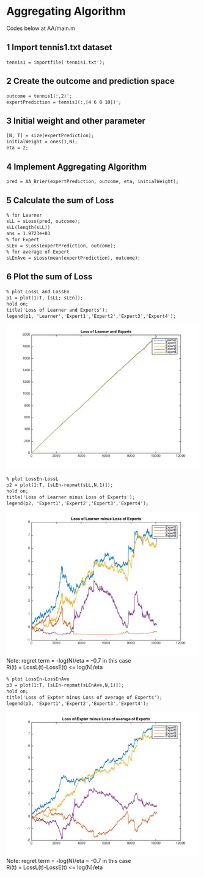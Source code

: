 #  Aggregating Algorithm
Codes below at AA/main.m

##  1 Import tennis1.txt dataset

    tennis1 = importfile('tennis1.txt');

##  2 Create the outcome and prediction space

    outcome = tennis1(:,2)';
    expertPrediction = tennis1(:,[4 6 8 10])';
    
##  3 Initial weight and other parameter

    [N, T] = size(expertPrediction);
    initialWeight = ones(1,N);
    eta = 2;
    
##  4 Implement Aggregating Algorithm

    pred = AA_Brier(expertPrediction, outcome, eta, initialWeight);
    
##  5 Calculate the sum of Loss 

    % for Learner
    sLL = sLoss(pred, outcome);
    sLL(length(sLL))
    ans = 1.9723e+03
    % for Expert
    sLEn = sLoss(expertPrediction, outcome);
    % for average of Expert
    sLEnAve = sLoss(mean(expertPrediction), outcome);
    
##  6 Plot the sum of Loss

    % plot LossL and LossEn
    p1 = plot(1:T, [sLL; sLEn]);
    hold on;
    title('Loss of Learner and Experts');
    legend(p1, 'Learner','Expert1','Expert2','Expert3','Expert4');
    
![image](https://raw.githubusercontent.com/vincent101/AggregatingAlgorithm/master/Result/1.jpg)
    
    % plot LossEn-LossL
    p2 = plot(1:T, [sLEn-repmat(sLL,N,1)]);
    hold on;
    title('Loss of Learner minus Loss of Experts');
    legend(p2, 'Expert1','Expert2','Expert3','Expert4');
    
![image](https://raw.githubusercontent.com/vincent101/AggregatingAlgorithm/master/Result/2.jpg)     
Note: regret term  = -log(N)/eta = -0.7 in this case     
Ri(t) = LossL(t)-LossE(t) <= log(N)/eta     
    
    % plot LossEn-LossEnAve
    p3 = plot(1:T, [sLEn-repmat(sLEnAve,N,1)]);
    hold on;
    title('Loss of Expter minus Loss of average of Experts');
    legend(p3, 'Expert1','Expert2','Expert3','Expert4');
    
![image](https://raw.githubusercontent.com/vincent101/AggregatingAlgorithm/master/Result/3.jpg)     
Note: regret term  = -log(N)/eta = -0.7 in this case    
Ri(t) = LossL(t)-LossE(t) <= log(N)/eta         
    
